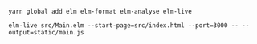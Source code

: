     yarn global add elm elm-format elm-analyse elm-live

    elm-live src/Main.elm --start-page=src/index.html --port=3000 -- --output=static/main.js
